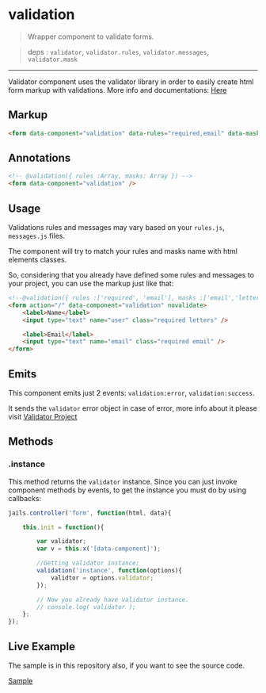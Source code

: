 # validation

>Wrapper component to validate forms.

> deps : `validator`, `validator.rules`, `validator.messages`, `validator.mask`

---

Validator component uses the validator library in order to easily create html form markup with validations.
More info and documentations: [Here](//github.com/Javiani/Validator2)

## Markup

```html
<form data-component="validation" data-rules="required,email" data-mask="digits,letters" />
```

## Annotations

```html
<!-- @validation({ rules :Array, masks: Array }) -->
<form data-component="validation" />
```

## Usage

Validations rules and messages may vary based on your `rules.js`, `messages.js` files.

The component will try to match your rules and masks name with html elements classes.

So, considering that you already have defined some rules and messages to your project,
you can use the markup just like that:

```html
<!--@validation({ rules :['required', 'email'], masks :['email','letters'] })-->
<form action="/" data-component="validation" novalidate>
    <label>Name</label>
    <input type="text" name="user" class="required letters" />

    <label>Email</label>
    <input type="text" name="email" class="required email" />
</form>

```

## Emits

This component emits just 2 events: `validation:error`, `validation:success`.

It sends the `validator` error object in case of error, more info about it please visit [Validator Project](//github.com/Javiani/Validator2)


## Methods

### .instance

This method returns the `validator` instance.
Since you can just invoke component methods by events, to get the instance you must do by using callbacks:

```js
jails.controller('form', function(html, data){

    this.init = function(){

        var validator;
        var v = this.x('[data-component]');

        //Getting validator instance;
        validation('instance', function(options){
            validtor = options.validator;
        });

        // Now you already have validator instance.
        // console.log( validator );
    };
});
```

## Live Example

The sample is in this repository also, if you want to see the source code.

[Sample](//rawgit.com/jails-org/Components/tree/master/validation/sample/index.htm)
